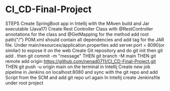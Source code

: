 # CI_CD-Final-Project
STEPS
Create SpringBoot app in Intellij with the MAven build and Jar executable (Java17)
Create Rest Controller Class with @RestController annotations for the class and @GetMapping for the method add root path("/")
POM.xml should contain all dependencies and add <finalname> tag for the JAR file. 
Under main/resources/application.properties add server.port = 8090(or similar) to expose it on the web 
Create Git repository and do git init then git add . then git commit -m "message" THEN git branch -M main  THEN  git remote add origin https://github.com/nenad0711/CI_CD-Final-Project.git THEN git push -u origin main on the terminal in Intellij
Create new job pipeline in Jenkins on localhost:8080 and sync with the git repo and add Script from the SCM and add git repo url again 
In Intellij create Jenkinsfile under root project 

